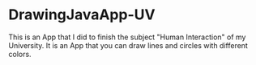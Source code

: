 # DrawingJavaApp-UV
This is an App that I did to finish the subject "Human Interaction" of my University. It is an App that you can draw lines and circles with different colors.
